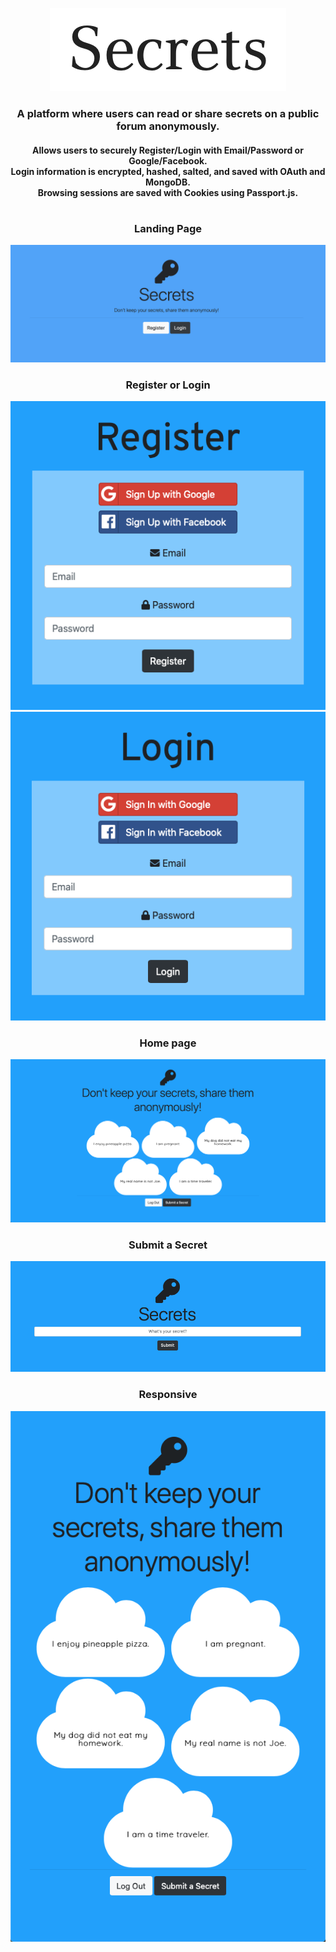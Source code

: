 <p align="center">
  <img src="images/secrets-title.png" />
</p>
<h3 align="center">
  A platform where users can read or share secrets on a public forum anonymously.</br>
</h3>
<h4 align="center">
   Allows users to securely Register/Login with Email/Password or Google/Facebook. </br>
   Login information is encrypted, hashed, salted, and saved with OAuth and MongoDB. </br>
   Browsing sessions are saved with Cookies using Passport.js.
</h4>
<h1></h1>
<h3 align="center">Landing Page</h3>
<p align="center">
  <img src="images/secrets-home.png" />
</p>
<h3 align="center">Register or Login</h3>
<p align="center">
  <img src="images/secrets-register.png" />
  <img src="images/secrets-login.png" />
</p>
<h3 align="center">Home page</h3>
<p align="center">
  <img src="images/secrets-lg.png" />
</p>
<h3 align="center">Submit a Secret</h3>
<p align="center">
  <img src="images/secrets-submit.png" />
</p>
<h3 align="center">Responsive</h3>
<p align="center">
  <img src="images/secrets-md.png" />
</p>
